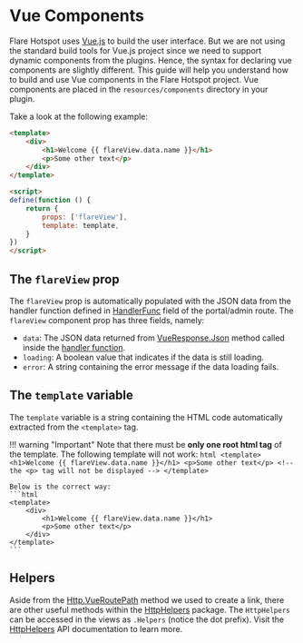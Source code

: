 # Vue Components

Flare Hotspot uses [Vue.js](https://v2.vuejs.org) to build the user interface. But we are not using the standard build tools for Vue.js project since we need to support dynamic components from the plugins. Hence, the syntax for declaring vue components are slightly different. This guide will help you understand how to build and use Vue components in the Flare Hotspot project. Vue components are placed in the `resources/components` directory in your plugin.

Take a look at the following example:

```html title="resources/components/portal/Welcome.vue"
<template>
    <div>
        <h1>Welcome {{ flareView.data.name }}</h1>
        <p>Some other text</p>
    </div>
</template>

<script>
define(function () {
    return {
        props: ['flareView'],
        template: template,
    }
})
</script>
```

## The `flareView` prop

The `flareView` prop is automatically populated with the JSON data from the handler function defined in [HandlerFunc](#routes-and-links.md#handlerfunc) field of the portal/admin route. The `flareView` component prop has three fields, namely:

- `data`: The JSON data returned from [VueResponse.Json](../api/vue-response.md#json) method called inside the [handler function](./routes-and-links.md#handlerfunc).
- `loading`: A boolean value that indicates if the data is still loading.
- `error`: A string containing the error message if the data loading fails.

## The `template` variable

The `template` variable is a string containing the HTML code automatically extracted from the `<template>` tag.

!!! warning "Important"
    Note that there must be **only one root html tag** of the template. The following template will not work:
    ```html
    <template>
        <h1>Welcome {{ flareView.data.name }}</h1>
        <p>Some other text</p> <!-- the <p> tag will not be displayed -->
    </template>
    ```

    Below is the correct way:
    ```html
    <template>
        <div>
            <h1>Welcome {{ flareView.data.name }}</h1>
            <p>Some other text</p>
        </div>
    </template>
    ```

## Helpers
Aside from the [Http.VueRoutePath](../api/http-helpers.md#vuerouetpath) method we used to create a link, there are other useful methods within the [HttpHelpers](../api/http-helpers.md) package. The `HttpHelpers` can be accessed in the views as `.Helpers` (notice the dot prefix). Visit the [HttpHelpers](../api/http-helpers.md) API documentation to learn more.
